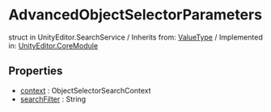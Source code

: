 # AdvancedObjectSelectorParameters
struct in UnityEditor.SearchService
 / Inherits from: <a href="https://docs.unity3d.com/6000.2/Documentation/ScriptReference/ValueType.html">ValueType</a> / Implemented in: <a href="https://docs.unity3d.com/6000.2/Documentation/ScriptReference/UnityEditor.CoreModule.html">UnityEditor.CoreModule</a>

## Properties
- <a href="https://docs.unity3d.com/6000.2/Documentation/ScriptReference/AdvancedObjectSelectorParameters-context.html">context</a> : ObjectSelectorSearchContext
- <a href="https://docs.unity3d.com/6000.2/Documentation/ScriptReference/AdvancedObjectSelectorParameters-searchFilter.html">searchFilter</a> : String
